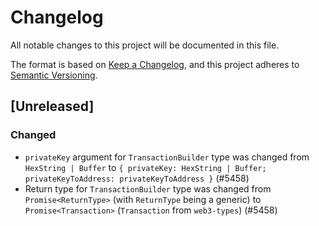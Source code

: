 # Changelog

All notable changes to this project will be documented in this file.

The format is based on [Keep a Changelog](https://keepachangelog.com/en/1.0.0/),
and this project adheres to [Semantic Versioning](https://semver.org/spec/v2.0.0.html).

<!-- EXAMPLE

## [1.0.0]

### Added

- I've added feature XY (#1000)

### Changed

- I've cleaned up XY (#1000)

### Deprecated

- I've deprecated XY (#1000)

### Removed

- I've removed XY (#1000)

### Fixed

- I've fixed XY (#1000)

### Security

- I've improved the security in XY (#1000)

-->

## [Unreleased]

### Changed

-   `privateKey` argument for `TransactionBuilder` type was changed from `HexString | Buffer` to `{ privateKey: HexString | Buffer; privateKeyToAddress: privateKeyToAddress }` (#5458)
-   Return type for `TransactionBuilder` type was changed from `Promise<ReturnType>` (with `ReturnType` being a generic) to `Promise<Transaction>` (`Transaction` from `web3-types`) (#5458)
